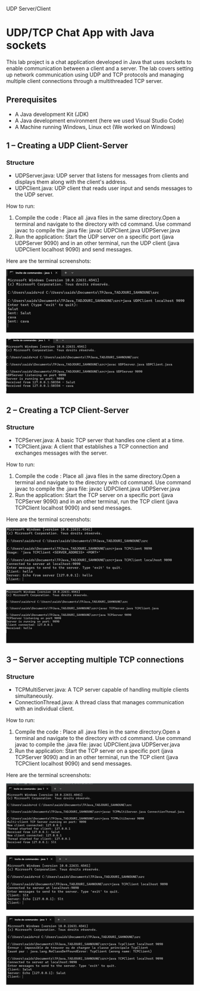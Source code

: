 UDP Server/Client  
# UDP/TCP Chat App with Java sockets  
This lab project is a chat application developed in Java that uses sockets to enable communication between a client and a server. The lab covers setting up network communication using UDP and TCP protocols and managing multiple client connections through a multithreaded TCP server.


## Prerequisites ##
* A Java development Kit (JDK)
* A Java development environment (here we used Visual Studio Code)
* A Machine running Windows, Linux ect (We worked on Windows)


## **1 – Creating a UDP Client-Server**  

### Structure ###
* UDPServer.java: UDP server that listens for messages from clients and displays them along with the client's address.
* UDPClient.java: UDP client that reads user input and sends messages to the UDP server.

How to run:
1. Compile the code : Place all .java files in the same directory.Open a terminal and navigate to the directory with cd command.
Use command javac to compile the .java file:
javac UDPClient.java UDPServer.java
2. Run the application: Start the UDP server on a specific port (java UDPServer 9090) and in an other terminal, run the UDP client (java UDPClient localhost 9090) and send messages.

Here are the terminal screenshots:

![My image](images/UDP_Client.png)

![My image](images/UDP_Server.png)



## **2 – Creating a TCP Client-Server** ##

### Structure ###
* TCPServer.java: A basic TCP server that handles one client at a time.
* TCPClient.java: A client that establishes a TCP connection and exchanges messages with the server.

How to run:
1. Compile the code : Place all .java files in the same directory.Open a terminal and navigate to the directory with cd command.
Use command javac to compile the .java file:
javac UDPClient.java UDPServer.java
2. Run the application: Start the TCP server on a specific port (java TCPServer 9090) and in an other terminal, run the TCP client (java TCPClient localhost 9090) and send messages.

Here are the terminal screenshots:

![My image](images/TCP_Client.png)

![My image](images/TCP_Server.png)



## **3 – Server accepting multiple TCP connections** ##

### Structure ###
* TCPMultiServer.java: A TCP server capable of handling multiple clients simultaneously.
* ConnectionThread.java: A thread class that manages communication with an individual client.


How to run:
1. Compile the code : Place all .java files in the same directory.Open a terminal and navigate to the directory with cd command.
Use command javac to compile the .java file:
javac UDPClient.java UDPServer.java
2. Run the application: Start the TCP server on a specific port (java TCPServer 9090) and in an other terminal, run the TCP client (java TCPClient localhost 9090) and send messages.

Here are the terminal screenshots:

![My image](images/TCPMultiClient_Server.png)


![My image](images/TCPMultiClent_Cleint2.png)

![My image](images/TCPMultiClient_Client1.png)


